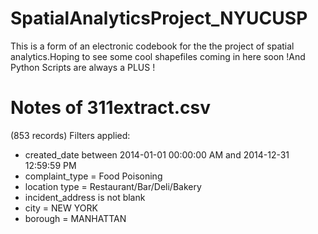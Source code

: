 # SpatialAnalyticsProject_NYUCUSP
This is a form of an electronic codebook for the the project of spatial analytics.Hoping to see some cool shapefiles coming in here soon !And Python Scripts are always a PLUS !

# Notes of 311extract.csv
(853 records)
Filters applied: 
- created_date between 2014-01-01 00:00:00 AM and 2014-12-31 12:59:59 PM
- complaint_type = Food Poisoning
- location type = Restaurant/Bar/Deli/Bakery
- incident_address is not blank
- city = NEW YORK
- borough = MANHATTAN